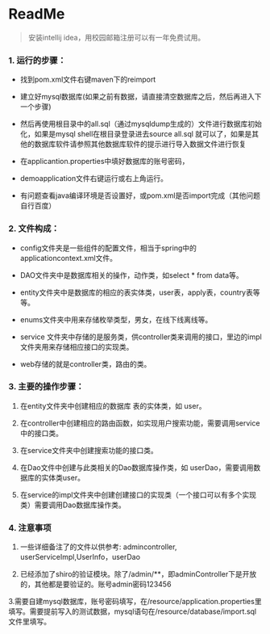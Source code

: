 # ReadMe

>安装intellij idea，用校园邮箱注册可以有一年免费试用。

### 1. 运行的步骤：

- 找到pom.xml文件右键maven下的reimport

- 建立好mysql数据库(如果之前有数据，请直接清空数据库之后，然后再进入下一个步骤)

- 然后再使用根目录中的all.sql（通过mysqldump生成的）文件进行数据库初始化，如果是mysql shell在根目录登录进去source all.sql 就可以了，如果是其他的数据库软件请参照其他数据库软件的提示进行导入数据文件进行恢复

- 在applicantion.properties中填好数据库的账号密码，

- demoapplication文件右键运行或右上角运行。

- 有问题查看java编译环境是否设置好，或pom.xml是否import完成（其他问题自行百度）

### 2. 文件构成：

- config文件夹是一些组件的配置文件，相当于spring中的applicationcontext.xml文件。

- DAO文件夹中是数据库相关的操作，动作类，如select * from data等。

- entity文件夹中是数据库的相应的表实体类，user表，apply表，country表等等。

- enums文件夹中用来存储枚举类型，男女，在线下线离线等。

- service 文件夹中存储的是服务类，供controller类来调用的接口，里边的impl文件夹用来存储相应接口的实现类。

- web存储的就是controller类，路由的类。

### 3. 主要的操作步骤：

1. 在entity文件夹中创建相应的数据库 表的实体类，如 user。

2. 在controller中创建相应的路由函数，如实现用户搜索功能，需要调用service中的接口类。

3. 在service文件夹中创建搜索功能的接口类。

4. 在Dao文件中创建与此类相关的Dao数据库操作类，如 userDao，需要调用数据库的实体类user。

5. 在service的impl文件夹中创建创建接口的实现类（一个接口可以有多个实现类）需要调用Dao数据库操作类。

### 4. 注意事项

1. 一些详细备注了的文件以供参考: admincontroller, userServiceImpl,UserInfo，userDao

2. 已经添加了shiro的验证模块。除了/admin/**，即adminController下是开放的，其他都是要验证的。账号admin密码123456

3.需要自建mysql数据库，账号密码填写，在/resource/application.properties里填写。需要提前写入的测试数据，mysql语句在/resource/database/import.sql文件里填写。



